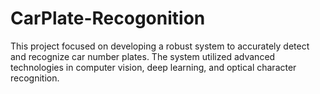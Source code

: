 # CarPlate-Recogonition
This project focused on developing a robust system to accurately detect and recognize car number plates. The system utilized advanced technologies in computer vision, deep learning, and optical character recognition. 
